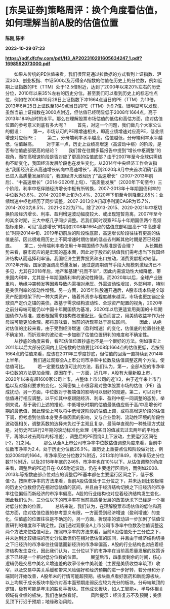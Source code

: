# [东吴证券]策略周评：换个角度看估值，如何理解当前A股的估值位置
**陈刚,陈李**

**2023-10-29 07:23**

**https://pdf.dfcfw.com/pdf/H3_AP202310291605634247_1.pdf?1698592073000.pdf**

　　如果从传统的PE估值来看，我们很容易通过拉数据的方式看到上证指数、沪深300、创业板指、中证500以及万得全A指数的估值在历史上的分位数，例如近期上证指数的PE（TTM）处于12.5倍附近，达到了2000年以来20%左右的历史分位，2010年以来35%左右的历史分位。甚至我们可以看到历史上的标志性点位，例如在2008年10月28日上证指数下冲1664点当日的PE（TTM）为13倍，2013年6月25日上证跌至1849点当日的PE（TTM）为9.7倍。很明显可以发现，虽然当前上证指数在3000点附近，但估值已经明显低于2008年1664点，高于2013年1849点时的水平。那么在理解股票市场估值的低估和高估方面，绝对估值位置的参考意义到底有多大呢？ 　　首先，对这一个问题，我们做几个大家公认的假设： 　　第一，市场认可的PE跟增速相关，即高业绩增速对应高PE，低业绩增速对应低PE； 　　第二，分母端利率水平越高，估值越低，分母端利率水平越低，估值越高。 　　对于第一点，历史上业绩高增速（高波动中枢）的阶段，是否有估值底部更高的结论？ 　　我们曾在往期多篇报告中提到“增长中枢调整”的视角，而在高增速阶段是否对应了更高的估值底部？由于2007年至今全球供需结构不断变化，我国经济发展阶段也在发生变化，从2014年中央经济工作会议指出“我国经济正从高速增长转向中高速增长”，再到2020年8月中央首次明确“我国已进入高质量发展阶段”，我国经济大致经历了“高速增长”（2007-2013年前后）、“中高速增长”（2014-2020年上旬）、“高质量发展”（2020年下旬至今）三个阶段。利率中枢伴随经济增长中枢有所转换，2007-2013年十年期国债利率的中位数为3.6%、2014-2020年上旬为3.4%、2020年下旬至今则降至2.85%；业绩增速中枢也经历了同步调整，2007-2013全A归母净利润CAGR为15.7%、2014-2020为8.5%、2021-2022为7%。除了2013-2015、2020-2021年中枢切换阶段经济增长、利率、盈利增速波动幅度较大、或出现短暂背离，2007年至今的其余时期，三大中枢几乎同步调整。若我们同时观察PE与十年期国债两个高频指标走势，可见“高速增长”时期如2008年1664点的估值底部明显高于“中高速增长”时期2014中旬、2019年初前后的阶段性底部，高速增长阶段往往有更高的估值底部，因此很难用历史上不同增速时期估值的低点去判断其他时期是否已经探底。 　　第二，分母端利率若仅用十年期国债作为基准是否合理？ 　　从长期趋势来看，股市反应的是宏观的基本面，因此对于股市的估值我们需考虑当下我国经济结构从而选择利率锚。我国经济主要靠投资和出口拉动，消费贡献相对较低。2012年开始，国家更强调高质量发展，通过逆周期调节手段大规模刺激经济已不多见，尤其在2018年后，地产和基建“托而不举”，因此内需波动性大幅降低，带来国内利率，尤其是十年期国债利率的波动性降低。而2020年以后，全球产业链重构，地缘冲突频发等因素导致内需相对承压、外需波动性增加，外部利率，特别是美债利率的波动性增强。另一方面，2015年陆股通开通后，A股市场本质是全球资产配置框架下的一种大类资产，随着外资参与程度越来越深，市场也更加锚定全球资产定价之锚的美债。故基于需求结构波动性、全球资产配置的视角，2020年之前分母端可能仍以中国十年期国债为基准，2020年以后更适宜用美国的十年期国债作为基准，或者根据需求结构做权重配比，但总而言之，用美债收益率作为分母端可能更加合理。那将意味着，当前的折现率处于高位区间。 　　因此，从绝对估值的比较来看，由于受到经济增速（盈利增速）的变化，估值底的位置往往是不确定的，而折现率的波动进一步加剧了估值位置研判的难度和不确定性。 　　从抄底的角度来看，看PE估值位置抄底也不是一个很好的方法。例如事实上2011年以后大部分区间内上证指数的估值要比2008年1664点的估值更低，若按照1664点的估值来看，应该在2011年三季度抄底，但估值的回落一直持续到2014年上半年。 　　我们通过观察全A上市公司市净率中位数及估值调整这两个方法，使估值可比。 　　若一定要找估值可比的方法，我们认为，第一，全部A股的市净率中位数的方法更加合理，原因在于，一方面，近几年，A股有大量新股上市，2020年以来有超1600家公司上市，占整体上市公司的近1/3，由于近年来上市门槛以及对盈利要求的变化，公司密集上市很容易对整体股票市场的估值（PE）造成扰动。另一方面，中位数对于极端值的影响可以很好的规避。第二，可以对PE估值进行相应调整，以平抑其中枢跟随经济、利率、盈利中枢一同调整的态势，举例来说，基于我们上述的推论，中低增长时期的估值最低值应低于高/中高增长时期的最低值，因此理论上可以将中低增速阶段的估值上调，或将高增速阶段的估值下调，但考虑到估值本身受多重因素的影响，又与企业盈利、流动性环境的阶段性波动强相关，调整系数的选择未免过于主观且复杂，最简单直观的一种处理方式就是，对历史PE进行2年期的滚动标准化处理（用某日的值减去过去两年的平均水平，再除以过去两年的标准差），调整后的PE围绕0上下波动，主要运行区间在\[-2，2\]之间。 　　那么从全A上市公司市净率中位数估值调整角度来看，当前中位数市净率为2.4，处于历史分位数26.9%。跟历史上重要点位和阶段做对比，例如2008年的1664，市净率历史分位数2%附近，2013年的1849，市净率历史分位数11%附近，以及2018年年底的2465，市净率也在10%以下。从估值调整的角度来看，调整后的PE近日在-0.65附近波动，仍在主要运行区间内，而例如2008、2013年等指数底部点位对应的调整后PE基本都在主要运行区间之下，低于极值-2。按照市净率的方法来看，当前A股估值处于三分位之下，并未达到比较极端的历史分位数但仍在相对低估值的区间，并且由于经济结构切换之下旧经济的市净率往往偏低而新经济的市净率偏高，A股的行业结构也对应着经济结构发生变化，因此我们认为，三分位以下的市净率在当前高质量发展的政策诉求下已经是一个相对低分位数的位置。 　　总结来说，我们认为，在理解股票市场估值的低估和高估方面，绝对估值位置的参考意义有限，一方面受到经济增速（盈利增速）的变化，估值底的位置往往是不确定的，另一方面，折现率的波动进一步加剧了估值位置研判的难度和不确定性。我们通过观察全A上市公司市净率中位数及估值调整这两个方法来使估值可比，按照市净率的方法来看，当前A股估值处于三分位之下，并未达到比较极端的历史分位数但仍在相对低估值的区间，并且由于经济结构切换之下旧经济的市净率往往偏低而新经济的市净率偏高，A股的行业结构也对应着经济结构发生变化，因此我们认为，三分位以下的市净率在当前高质量发展的政策诉求下已经是一个相对低分位数的位置。 　　展望后市，四季度剩余的时间，核心逻辑仍是交易中美名义增速差的收窄带来中美利差（主要是美债收益率筑顶）收窄，以及交易中美关系缓和带来风险偏好和经济预期的进一步好转，若分母和分子端同时开始改善，A股年末的行情可能超预期。板块重点看好医药和新能源板块，以上均属于成长板块中股价对基本面预期走弱反应较为充分的板块。分母端筑顶的逻辑，极有可能是年末的胜负手板块。其他成长板块，如人工智能+、半导体相关领域有业绩的板块，我们也依然看好。 　　风险提示：经济复苏不及预期；美债见顶下行迟于预期；地缘政治风险。